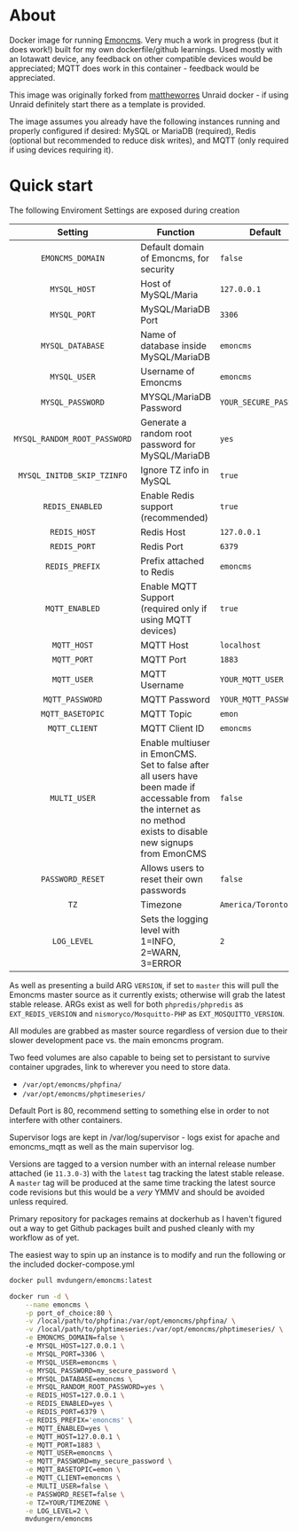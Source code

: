 # About

Docker image for running [Emoncms](https://github.com/emoncms/emoncms). Very much a work in progress (but it does work!) built for my own dockerfile/github learnings. Used mostly with an Iotawatt device, any feedback on other compatible devices would be appreciated; MQTT does work in this container - feedback would be appreciated. 

This image was originally forked from [mattheworres](https://github.com/mattheworres/emoncms-docker) Unraid docker - if using Unraid definitely start there as a template is provided.

The image assumes you already have the following instances running and properly configured if desired: MySQL or MariaDB (required), Redis (optional but recommended to reduce disk writes), and MQTT (only required if using devices requiring it).

# Quick start

The following Enviroment Settings are exposed during creation

| Setting | Function | Default |
| :----: | --- | --- |
|`EMONCMS_DOMAIN`| Default domain of Emoncms, for security |`false`|
|`MYSQL_HOST`| Host of MySQL/Maria | `127.0.0.1` |
|`MYSQL_PORT`| MySQL/MariaDB Port| `3306` |
|`MYSQL_DATABASE`| Name of database inside MySQL/MariaDB |`emoncms`|
|`MYSQL_USER`| Username of Emoncms | `emoncms` |
|`MYSQL_PASSWORD`| MYSQL/MariaDB Password | `YOUR_SECURE_PASSWORD` |
|`MYSQL_RANDOM_ROOT_PASSWORD`| Generate a random root password for MySQL/MariaDB | `yes` |
|`MYSQL_INITDB_SKIP_TZINFO`| Ignore TZ info in MySQL | `true` |
|`REDIS_ENABLED`| Enable Redis support (recommended) |`true`|
|`REDIS_HOST`| Redis Host | `127.0.0.1` |
|`REDIS_PORT`| Redis Port | `6379` |
|`REDIS_PREFIX`| Prefix attached to Redis |`emoncms`|
|`MQTT_ENABLED`| Enable MQTT Support (required only if using MQTT devices) |`true`|
|`MQTT_HOST`| MQTT Host |`localhost`|
|`MQTT_PORT`| MQTT Port | `1883` |
|`MQTT_USER`| MQTT Username |`YOUR_MQTT_USER`|
|`MQTT_PASSWORD`| MQTT Password |`YOUR_MQTT_PASSWORD`|
|`MQTT_BASETOPIC`| MQTT Topic |`emon`|
|`MQTT_CLIENT`| MQTT Client ID | `emoncms` |
|`MULTI_USER`|Enable multiuser in EmonCMS. Set to false after all users have been made if accessable from the internet as no method exists to disable new signups from EmonCMS|`false`|
|`PASSWORD_RESET`|Allows users to reset their own passwords|`false`|
|`TZ`| Timezone | `America/Toronto` |
|`LOG_LEVEL`| Sets the logging level with 1=INFO, 2=WARN, 3=ERROR | `2` |

As well as presenting a build ARG `VERSION`, if set to `master` this will pull the Emoncms master source as it currently exists; otherwise will grab the latest stable release. ARGs exist as well for both `phpredis/phpredis` as `EXT_REDIS_VERSION` and `nismoryco/Mosquitto-PHP` as `EXT_MOSQUITTO_VERSION`.

All modules are grabbed as master source regardless of version due to their slower development pace vs. the main emoncms program.

Two feed volumes are also capable to being set to persistant to survive container upgrades, link to wherever you need to store data.

* `/var/opt/emoncms/phpfina/`
* `/var/opt/emoncms/phptimeseries/`

Default Port is 80, recommend setting to something else in order to not interfere with other containers.

Supervisor logs are kept in /var/log/supervisor - logs exist for apache and emoncms_mqtt as well as the main supervisor log.

Versions are tagged to a version number with an internal release number attached (ie `11.3.0-3`) with the `latest` tag tracking the latest stable release. A `master` tag will be produced at the same time tracking the latest source code revisions but this would be a *very* YMMV and should be avoided unless required.

Primary repository for packages remains at dockerhub as I haven't figured out a way to get Github packages built and pushed cleanly with my workflow as of yet.

The easiest way to spin up an instance is to modify and run the following or the included docker-compose.yml

```bash
docker pull mvdungern/emoncms:latest

docker run -d \
    --name emoncms \
    -p port_of_choice:80 \
    -v /local/path/to/phpfina:/var/opt/emoncms/phpfina/ \
    -v /local/path/to/phptimeseries:/var/opt/emoncms/phptimeseries/ \
    -e EMONCMS_DOMAIN=false \ 
    -e MYSQL_HOST=127.0.0.1 \
    -e MYSQL_PORT=3306 \
    -e MYSQL_USER=emoncms \
    -e MYSQL_PASSWORD=my_secure_password \
    -e MYSQL_DATABASE=emoncms \
    -e MYSQL_RANDOM_ROOT_PASSWORD=yes \
    -e REDIS_HOST=127.0.0.1 \
    -e REDIS_ENABLED=yes \
    -e REDIS_PORT=6379 \
    -e REDIS_PREFIX='emoncms' \
    -e MQTT_ENABLED=yes \
    -e MQTT_HOST=127.0.0.1 \
    -e MQTT_PORT=1883 \
    -e MQTT_USER=emoncms \
    -e MQTT_PASSWORD=my_secure_password \
    -e MQTT_BASETOPIC=emon \
    -e MQTT_CLIENT=emoncms \
    -e MULTI_USER=false \
    -e PASSWORD_RESET=false \
    -e TZ=YOUR/TIMEZONE \
    -e LOG_LEVEL=2 \
    mvdungern/emoncms
```

